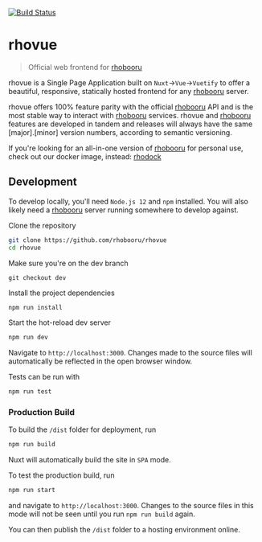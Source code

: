 [![Build Status](https://img.shields.io/endpoint.svg?url=https%3A%2F%2Factions-badge.atrox.dev%2Frhobooru%2Frhovue%2Fbadge%3Fref%3Dmaster&style=flat)](https://actions-badge.atrox.dev/rhobooru/rhovue/goto?ref=master)

# rhovue

> Official web frontend for [rhobooru](https://github/com/rhobboru/rhobooru)

rhovue is a Single Page Application built on `Nuxt`->`Vue`->`Vuetify` to offer a beautiful, responsive, statically hosted frontend for any [rhobooru](htps://github/com/rhobboru/rhobooru) server.

rhovue offers 100% feature parity with the official [rhobooru](https://github/com/rhobboru/rhobooru) API and is the most stable way to interact with [rhobooru](https://github/com/rhobboru/rhobooru) services. rhovue and [rhobooru](https://github/com/rhobboru/rhobooru) features are developed in tandem and releases will always have the same [major].[minor] version numbers, according to semantic versioning.

If you're looking for an all-in-one version of [rhobooru](https://github/com/rhobboru/rhobooru) for personal use, check out our docker image, instead: [rhodock](https://github.com/rhobooru/rhodock)

## Development

To develop locally, you'll need `Node.js 12` and `npm` installed. You will also likely need a [rhobooru](https://github/com/rhobboru/rhobooru) server running somewhere to develop against.

Clone the repository
```bash
git clone https://github.com/rhobooru/rhovue
cd rhovue
```

Make sure you're on the dev branch
```branch
git checkout dev
```

Install the project dependencies
``` bash
npm run install
```

Start the hot-reload dev server
```bash
npm run dev
```

Navigate to `http://localhost:3000`. Changes made to the source files will automatically be reflected in the open browser window.

Tests can be run with
```bash
npm run test
```

### Production Build

To build the `/dist` folder for deployment, run
```bash
npm run build
```

Nuxt will automatically build the site in `SPA` mode.

To test the production build, run
```bash
npm run start
```
and navigate to `http://localhost:3000`. Changes to the source files in this mode will not be seen until you run `npm run build` again.

You can then publish the `/dist` folder to a hosting environment online.
